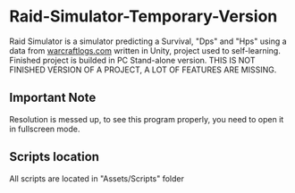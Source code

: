 # Raid-Simulator-Temporary-Version
Raid Simulator is a simulator predicting a Survival, "Dps" and "Hps" using a data from [warcraftlogs.com](https://www.warcraftlogs.com/) written in Unity, project used to self-learning. Finished project is builded in PC Stand-alone version. THIS IS NOT FINISHED VERSION OF A PROJECT, A LOT OF FEATURES ARE MISSING.

## Important Note
Resolution is messed up, to see this program properly, you need to open it in fullscreen mode.

## Scripts location
All scripts are located in "Assets/Scripts" folder
